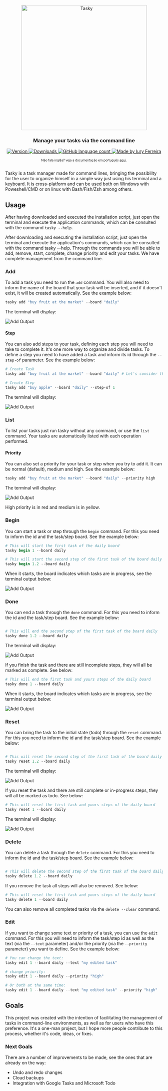 <p align="center">
    <img alt="Tasky" title="Tasky" src=".github/images/logo.svg" width="400px" />
</p>
<h3 align="center">
    Manage your tasks via the command line
</h3>

<p align="center">
    <a href="#">
        <img alt="Version" src="https://img.shields.io/github/v/release/iuryferreira/tasky?include_prereleases&label=latest%20version">
    </a>
    <a href="#">
        <img alt="Downloads" src="https://img.shields.io/github/downloads/iuryferreira/tasky/total">
    </a>
    <a href="https://dotnet.microsoft.com/">
        <img alt="GitHub language count" src="https://img.shields.io/badge/language-C%23-blue">
    </a>
    <a href="https://github.com/iuryferreira/">
        <img alt="Made by Iury Ferreira" src="https://img.shields.io/badge/made%20by-Iury%20Ferreira-blue">
    </a>


</p>


<p align="center" style="font-size:10px">Não fala inglês? veja a documentação em português <a href="README.md">aqui</a>.</p>

<br>
Tasky is a task manager made for command lines, bringing the possibility for the user to organize himself in a simple way just using his terminal and a keyboard.
It is cross-platform and can be used both on Windows with Poweshell/CMD or on linux with Bash/Fish/Zsh among others.


## Usage

After having downloaded and executed the installation script, just open the terminal and execute the application commands, 
which can be consulted with the command `tasky --help`. 

After downloading and executing the installation script, just open the terminal and execute the application's commands, which can be consulted with the command tasky --help. Through the commands you will be able to add, remove, start, complete, change priority and edit your tasks. 
We have complete management from the command line. 

### Add

To add a task you need to run the `add` command. You will also need to inform the name of the board that your task will be inserted, and if it doesn't exist, it will be created automatically.
See the example below:

```powershell
tasky add "buy fruit at the market" --board "daily"
```
The terminal will display:

![Add Output](.github/images/examples/add_01.png)

#### Step

You can also add steps to your task, defining each step you will need to take to complete it. It's one more way to organize and divide tasks. To define a step you need to have added a task and inform its id through the `--step-of` parameter.  See the example below:

```powershell
# Create Task
tasky add "buy fruit at the market" --board "daily" # Let's consider the id as 1

# Create Step
tasky add "buy apple" --board "daily" --step-of 1
```
The terminal will display:

![Add Output](.github/images/examples/add_03.png)


### List

To list your tasks just run tasky without any command, or use the `list` command. Your tasks are automatically listed with each operation performed.

#### Priority

You can also set a priority for your task or step when you try to add it. It can be normal (default), medium and high. See the example below:

```powershell
tasky add "buy fruit at the market" --board "daily" --priority high
```
The terminal will display:

![Add Output](.github/images/examples/add_02.png)

High priority is in red and medium is in yellow.

### Begin

You can start a task or step through the `begin` command. For this you need to inform the id and the task/step board. See the example below:

```powershell
# This will start the first task of the daily board
tasky begin 1 --board daily

# This will start the second step of the first task of the board daily
tasky begin 1.2 --board daily
```
When it starts, the board indicates which tasks are in progress, see the terminal output below:

![Add Output](.github/images/examples/begin_01.png)

### Done

You can end a task through the `done` command. For this you need to inform the id and the task/step board.  See the example below:

```powershell

# This will end the second step of the first task of the board daily
tasky done 1.2 --board daily
```

The terminal will display:

![Add Output](.github/images/examples/done_01.png)

If you finish the task and there are still incomplete steps, they will all be marked as complete. See below:

```powershell
# This will end the first task and yours steps of the daily board
tasky done 1 --board daily
```

When it starts, the board indicates which tasks are in progress, see the terminal output below:

![Add Output](.github/images/examples/done_02.png)

### Reset

You can bring the task to the initial state (todo) through the `reset` command. For this you need to inform the id and the task/step board. See the example below:

```powershell

# This will reset the second step of the first task of the board daily
tasky reset 1.2 --board daily
```

The terminal will display:

![Add Output](.github/images/examples/reset_01.png)

If you reset the task and there are still complete or in-progress steps, they will all be marked as todo. See below:

```powershell
# This will reset the first task and yours steps of the daily board
tasky reset 1 --board daily
```

The terminal will display:

![Add Output](.github/images/examples/reset_02.png)


### Delete

You can delete a task through the `delete` command. For this you need to inform the id and the task/step board.  See the example below:

```powershell

# This will delete the second step of the first task of the board daily
tasky delete 1.2 --board daily
```

If you remove the task all steps will also be removed. See below:

```powershell
# This will reset the first task and yours steps of the daily board
tasky delete 1 --board daily
```

You can also remove all completed tasks via the `delete --clear` command.

### Edit

If you want to change some text or priority of a task, you can use the `edit` command. For this you will need to inform the task/step id as well as the text (via the `--text` parameter) and/or the priority (via the `--priority` parameter) you want to define. See the example below:

```powershell
# You can change the text:
tasky edit 1 --board daily --text "my edited task"

# change priority:
tasky edit 1 --board daily --priority "high"

# Or both at the same time:
tasky edit 1 --board daily --text "my edited task" --priority "high"

```

## Goals

This project was created with the intention of facilitating the management of tasks in command-line environments, as well as for users who have this preference. It's a one-man project, but I hope more people contribute to this process, whether it's code, ideas, or fixes.

### Next Goals

There are a number of improvements to be made, see the ones that are already on the way:

- Undo and redo changes
- Cloud backups
- Integration with Google Tasks and Microsoft Todo